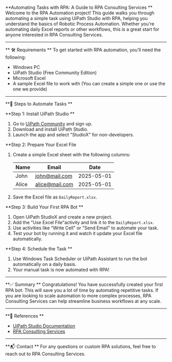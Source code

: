 **Automating Tasks with RPA: A Guide to RPA Consulting Services
**
Welcome to the RPA Automation project! This guide walks you through automating a simple task using UiPath Studio with RPA, helping you understand the basics of Robotic Process Automation. Whether you're automating daily Excel reports or other workflows, this is a great start for anyone interested in RPA Consulting Services.

---
** 🛠️ Requirements
**
To get started with RPA automation, you'll need the following:

- Windows PC
- UiPath Studio (Free Community Edition)
- Microsoft Excel
- A sample Excel file to work with (You can create a simple one or use the one we provide)

---

**📄 Steps to Automate Tasks
**

**Step 1: Install UiPath Studio
**
1. Go to [UiPath Community](https://www.uipath.com/developers/community-edition) and sign up.
2. Download and install UiPath Studio.
3. Launch the app and select "StudioX" for non-developers.

**Step 2: Prepare Your Excel File

1. Create a simple Excel sheet with the following columns:

   | Name  | Email           | Date       |
   |-------|-----------------|------------|
   | John  | john@mail.com   | 2025-05-01 |
   | Alice | alice@mail.com  | 2025-05-01 |

2. Save the Excel file as `DailyReport.xlsx`.

**Step 3: Build Your First RPA Bot
**
1. Open UiPath StudioX and create a new project.
2. Add the "Use Excel File"activity and link it to the `DailyReport.xlsx`.
3. Use activities like “Write Cell" or "Send Email" to automate your task.
4. Test your bot by running it and watch it update your Excel file automatically.

**Step 4: Schedule the Task
**
1. Use Windows Task Scheduler or UiPath Assistant to run the bot automatically on a daily basis.
2. Your manual task is now automated with RPA!

---

**✅ Summary
**
Congratulations! You have successfully created your first RPA bot. This will save you a lot of time by automating repetitive tasks. If you are looking to scale automation to more complex processes, RPA Consulting Services can help streamline business workflows at any scale.

---

**🔗 References
**
- [UiPath Studio Documentation](https://docs.uipath.com/)
- [RPA Consulting Services](https://www.saasvaap.com/rpa-consulting-services)

---
**📬 Contact
**
For any questions or custom RPA solutions, feel free to reach out to RPA Consulting Services.
